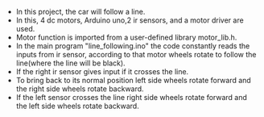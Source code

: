 * In this project, the car will follow a line.
* In this, 4 dc motors, Arduino uno,2 ir sensors, and a motor driver are used.
* Motor function is imported from a user-defined library motor_lib.h.
* In the main program "line_following.ino" the code constantly reads the inputs from ir sensor, according to that motor wheels rotate to follow the line(where the line will be black).
* If the right ir sensor gives input if it crosses the line.
* To bring back to its normal position left side wheels rotate forward and the right side wheels rotate backward.
* If the left sensor crosses the line right side wheels rotate forward and the left side wheels rotate backward.
